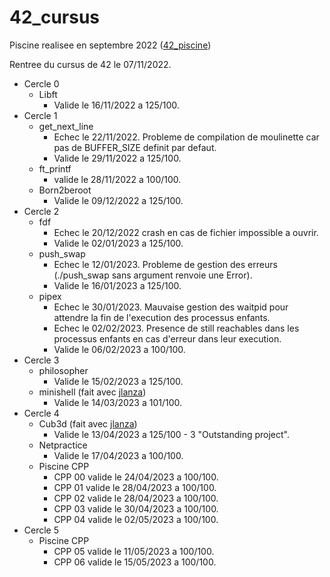 # 42_cursus

Piscine realisee en septembre 2022 ([42_piscine](https://github.com/mbocquel/piscine_42))

Rentree du cursus de 42 le 07/11/2022.

- Cercle 0
  - Libft 
    - Valide le 16/11/2022 a 125/100.
- Cercle 1
  - get_next_line
    - Echec le 22/11/2022. Probleme de compilation de moulinette car pas de BUFFER_SIZE definit par defaut.
    - Valide le 29/11/2022 a 125/100.
  - ft_printf
    - valide le 28/11/2022 a 100/100.
  - Born2beroot
    - Valide le 09/12/2022 a 125/100.
- Cercle 2
  - fdf
    - Echec le 20/12/2022 crash en cas de fichier impossible a ouvrir.
    - Valide le 02/01/2023 a 125/100.
  - push_swap
    - Echec le 12/01/2023. Probleme de gestion des erreurs (./push_swap sans argument renvoie une Error).
    - Valide le 16/01/2023 a 125/100.
  - pipex
    - Echec le 30/01/2023. Mauvaise gestion des waitpid pour attendre la fin de l'execution des processus enfants.
    - Echec le 02/02/2023. Presence de still reachables dans les processus enfants en cas d'erreur dans leur execution. 
    - Valide le 06/02/2023 a 100/100.
- Cercle 3
  - philosopher
    - Valide le 15/02/2023 a 125/100.
  - minishell (fait avec [jlanza](https://github.com/Zattilio))
    - Valide le 14/03/2023 a 101/100.
- Cercle 4
  - Cub3d (fait avec [jlanza](https://github.com/Zattilio))
    - Valide le 13/04/2023 a 125/100 - 3 "Outstanding project".
  - Netpractice
    - Valide le 17/04/2023 a 100/100.
  - Piscine CPP
    - CPP 00 valide le 24/04/2023 a 100/100.
    - CPP 01 valide le 28/04/2023 a 100/100.
    - CPP 02 valide le 28/04/2023 a 100/100.
    - CPP 03 valide le 30/04/2023 a 100/100.
    - CPP 04 valide le 02/05/2023 a 100/100.
- Cercle 5
  - Piscine CPP
    - CPP 05 valide le 11/05/2023 a 100/100.
    - CPP 06 valide le 15/05/2023 a 100/100.
